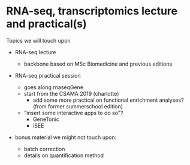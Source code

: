 # RNA-seq, transcriptomics lecture and practical(s)

Topics we will touch upon

- RNA-seq lecture
  - backbone based on MSc Biomedicine and previous editions
- RNA-seq practical session
  - goes along rnaseqGene
  - start from the CSAMA 2019 (charlotte)
    - add some more practical on functional enrichment analyses? (from former summerschool edition)
  - "insert some interactive apps to do so"?
    - GeneTonic
    - iSEE
    
- bonus material we might not touch upon:
  - batch correction
  - details on quantification method
  